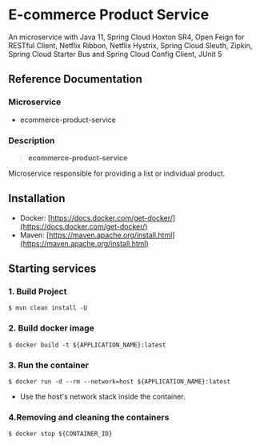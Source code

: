 # E-commerce Product Service

An microservice with Java 11, Spring Cloud Hoxton SR4, Open Feign for 
RESTful Client, Netflix Ribbon, Netflix Hystrix, Spring Cloud Sleuth, 
Zipkin, Spring Cloud Starter Bus and Spring Cloud Config Client, JUnit 5

## Reference Documentation

### Microservice

-   ecommerce-product-service

### Description

> **ecommerce-product-service**

Microservice responsible for providing a list or individual product.


## Installation

-   Docker: [https://docs.docker.com/get-docker/](https://docs.docker.com/get-docker/)
-   Maven: [https://maven.apache.org/install.html](https://maven.apache.org/install.html)

## Starting services

### 1. Build Project

```
$ mvn clean install -U
```

### 2. Build docker image

```
$ docker build -t ${APPLICATION_NAME}:latest
```

### 3. Run the container

```
$ docker run -d --rm --network=host ${APPLICATION_NAME}:latest
```

-   Use the host's network stack inside the container.

### 4.Removing and cleaning the containers

```
$ docker stop ${CONTAINER_ID}
```
